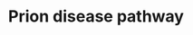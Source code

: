 ---
annotations:
- id: DOID:649
  parent: central nervous system disease
  type: Disease Ontology
  value: prion disease
- id: PW:0000013
  parent: disease pathway
  type: Pathway Ontology
  value: disease pathway
- id: PW:0000019
  parent: disease pathway
  type: Pathway Ontology
  value: prion disease pathway
authors:
- LvdWouw
- Fehrhart
- MaintBot
- Mkutmon
- Egonw
- Khanspers
- Finterly
- Eweitz
citedin:
- link: PMC8083324
  title: Bioinformatics and system biology approach to identify the influences of
    SARS-CoV-2 infections to idiopathic pulmonary fibrosis and chronic obstructive
    pulmonary disease patients (2021)
- link: 10.1038/s41598-023-33585-2
  title: Bioinformatics analysis of the pathogenic link between Epstein-Barr virus
    infection, systemic lupus erythematosus and diffuse large B cell lymphoma (2023)
communities:
- Diseases
- RareDiseases
description: 'Prion diseases are rare, genetic, transmissible and sporadic diseases,
  which are caused by mutations in the PRNP gene. This gene is located on chromosome
  20p13 and is composed of two exons. Mutations in the PRNP gene cause conformational
  changes in the prion protein (PRNP). The normal PRNP (protein) changes into the
  pathologic PRNP. A molecular pathway can give a better understanding in prion diseases.   This
  pathway is a prion disease pathway, that describes what happens when there is a
  mutation in the PRNP gene. The left part of the pathway represents the pathway retrieved
  from literature and the right part of the pathway represents data found using databases.
  The left part shos the interaction of pathological prion protein with an unknown
  receptor protein, this interaction activates a signalling pathway. The endoplasmic
  reticulum releases calcium and ER stress is induced. Activation of Caspase 12 by
  ER-stress is followed by cleavage and activation of the executioner Caspase-3, causing
  neuronal apoptosis. According to the databases, NCAM-1 can initiate two mechanisms:
  the activation of FGFR and formation of intracellular signalling complexes. NCAM-1
  interacts with Fyn and FAK, resulting in phosphorylation of these two tyrosine kinases.
  Phosphorylation of Fyn and FAK results in activation of MAPK, ERK1 and 2, cAMP response
  element binding protein (CREB) and transcription factors ELK and NFkB. CREB activates
  transcription of genes which are important for axonal growth, survival, and synaptic
  plasticity in neurons.  Proteins on this pathway have targeted assays available
  via the [CPTAC Assay Portal](https://assays.cancer.gov/available_assays?wp_id=WP3995).'
last-edited: 2025-03-07
ndex: ff8e2fc6-8b68-11eb-9e72-0ac135e8bacf
organisms:
- Homo sapiens
redirect_from:
- /index.php/Pathway:WP3995
- /instance/WP3995
- /instance/WP3995_r137666
revision: r137666
schema-jsonld:
- '@context': https://schema.org/
  '@id': https://wikipathways.github.io/pathways/WP3995.html
  '@type': Dataset
  creator:
    '@type': Organization
    name: WikiPathways
  description: 'Prion diseases are rare, genetic, transmissible and sporadic diseases,
    which are caused by mutations in the PRNP gene. This gene is located on chromosome
    20p13 and is composed of two exons. Mutations in the PRNP gene cause conformational
    changes in the prion protein (PRNP). The normal PRNP (protein) changes into the
    pathologic PRNP. A molecular pathway can give a better understanding in prion
    diseases.   This pathway is a prion disease pathway, that describes what happens
    when there is a mutation in the PRNP gene. The left part of the pathway represents
    the pathway retrieved from literature and the right part of the pathway represents
    data found using databases. The left part shos the interaction of pathological
    prion protein with an unknown receptor protein, this interaction activates a signalling
    pathway. The endoplasmic reticulum releases calcium and ER stress is induced.
    Activation of Caspase 12 by ER-stress is followed by cleavage and activation of
    the executioner Caspase-3, causing neuronal apoptosis. According to the databases,
    NCAM-1 can initiate two mechanisms: the activation of FGFR and formation of intracellular
    signalling complexes. NCAM-1 interacts with Fyn and FAK, resulting in phosphorylation
    of these two tyrosine kinases. Phosphorylation of Fyn and FAK results in activation
    of MAPK, ERK1 and 2, cAMP response element binding protein (CREB) and transcription
    factors ELK and NFkB. CREB activates transcription of genes which are important
    for axonal growth, survival, and synaptic plasticity in neurons.  Proteins on
    this pathway have targeted assays available via the [CPTAC Assay Portal](https://assays.cancer.gov/available_assays?wp_id=WP3995).'
  keywords:
  - BATF
  - BCL11A
  - BCL2Anti-apoptotic
  - CASP12
  - CASP3
  - CHD2
  - CREB1
  - CTCF
  - Ca2+
  - EBF1
  - ELK1
  - EP300
  - FGFR1
  - FYN
  - HSP90B1
  - HSPA5
  - IRF4
  - MAPK1
  - MAPK3
  - MEF2C
  - NCAM1
  - NFKB1
  - PAX5
  - PDIA3
  - POU2F2
  - PRNP
  - PRNP (+ mutations)
  - PRO CASP12
  - PTK2
  - RAD21
  - RFX5
  - RXRA
  - SMC3
  - SPI1
  - STAT3
  - TBP
  - Z-DEVD-FMK
  license: CC0
  name: Prion disease pathway
seo: CreativeWork
title: Prion disease pathway
wpid: WP3995
---